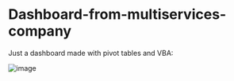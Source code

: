 # Dashboard-from-multiservices-company

Just a dashboard made with pivot tables and VBA:

![image](https://github.com/user-attachments/assets/e0230e77-6dfb-4739-a46a-d48d94158332)
